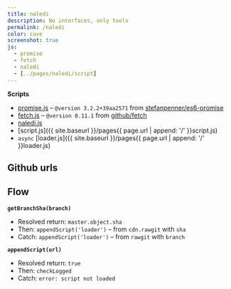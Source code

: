 ```yaml
---
title: naledi
description: No interfaces, only tools
permalink: /naledi
color: cave
screenshot: true
js:
  - promise
  - fetch
  - naledi
  - [../pages/naledi/script]
---
```


**Scripts**

- [promise.js](/js/promise.js) – `@version 3.2.2+39aa2571` from [stefanpenner/es6-promise](//github.com/stefanpenner/es6-promise)
- [fetch.js](/js/fetch.js) – `@version 0.11.1` from [github/fetch](//github.com/github/fetch)
- [naledi.js](/js/naledi.js)
- [script.js]({{ site.baseurl }}/pages{{ page.url | append: '/' }}script.js)
- `async` [loader.js]({{ site.baseurl }}/pages{{ page.url | append: '/' }}loader.js)

## Github urls

<ul id="variables"></ul>

## Flow

**`getBranchSha(branch)`**

- Resolved return: `master.object.sha`
- Then: `appendScript('loader')` – from `cdn.rawgit` with `sha`
- Catch: `appendScript('loader')` – from `rawgit` with `branch`

**`appendScript(url)`**

- Resolved return: `true`
- Then: `checkLogged`
- Catch: `error: script not loaded`
